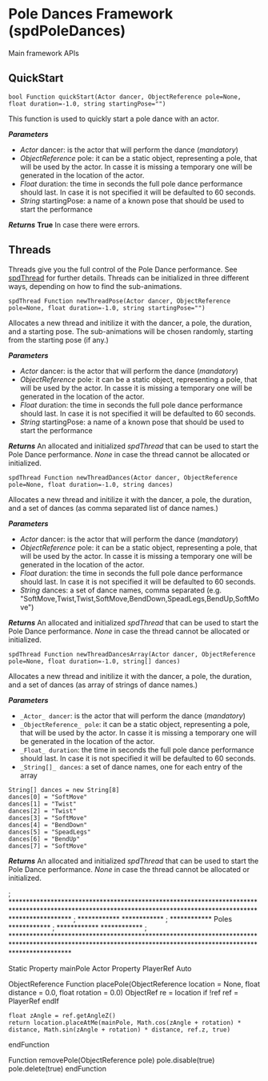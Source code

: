 # Pole Dances Framework (spdPoleDances)
Main framework APIs


## QuickStart
```Papyrus
bool Function quickStart(Actor dancer, ObjectReference pole=None, float duration=-1.0, string startingPose="")
```
This function is used to quickly start a pole dance with an actor.

**_Parameters_**
* _Actor_ dancer: is the actor that will perform the dance (_mandatory_)
* _ObjectReference_ pole: it can be a static object, representing a pole, that will be used by the actor. In casse it is missing a temporary one will be generated in the location of the actor.
* _Float_ duration: the time in seconds the full pole dance performance should last. In case it is not specified it will be defaulted to 60 seconds.
* _String_ startingPose: a name of a known pose that should be used to start the performance

**_Returns_**
**True** In case there were errors.


## Threads
Threads give you the full control of the Pole Dance performance.
See [spdThread](spdThread.md) for further details.
Threads can be initialized in three different ways, depending on how to find the sub-animations.

```Papyrus
spdThread Function newThreadPose(Actor dancer, ObjectReference pole=None, float duration=-1.0, string startingPose="")
```
Allocates a new thread and initilize it with the dancer, a pole, the duration, and a starting pose. The sub-animations will be chosen randomly, starting from the starting pose (if any.)

**_Parameters_**
* _Actor_ dancer: is the actor that will perform the dance (_mandatory_)
* _ObjectReference_ pole: it can be a static object, representing a pole, that will be used by the actor. In casse it is missing a temporary one will be generated in the location of the actor.
* _Float_ duration: the time in seconds the full pole dance performance should last. In case it is not specified it will be defaulted to 60 seconds.
* _String_ startingPose: a name of a known pose that should be used to start the performance

**_Returns_**
An allocated and initialized _spdThread_ that can be used to start the Pole Dance performance.
_None_ in case the thread cannot be allocated or initialized.


```Papyrus
spdThread Function newThreadDances(Actor dancer, ObjectReference pole=None, float duration=-1.0, string dances)
```
Allocates a new thread and initilize it with the dancer, a pole, the duration, and a set of dances (as comma separated list of dance names.)

**_Parameters_**
* _Actor_ dancer: is the actor that will perform the dance (_mandatory_)
* _ObjectReference_ pole: it can be a static object, representing a pole, that will be used by the actor. In casse it is missing a temporary one will be generated in the location of the actor.
* _Float_ duration: the time in seconds the full pole dance performance should last. In case it is not specified it will be defaulted to 60 seconds.
* _String_ dances: a set of dance names, comma separated (e.g. "SoftMove,Twist,Twist,SoftMove,BendDown,SpeadLegs,BendUp,SoftMove")

**_Returns_**
An allocated and initialized _spdThread_ that can be used to start the Pole Dance performance.
_None_ in case the thread cannot be allocated or initialized.


```Papyrus
spdThread Function newThreadDancesArray(Actor dancer, ObjectReference pole=None, float duration=-1.0, string[] dances)
```
Allocates a new thread and initilize it with the dancer, a pole, the duration, and a set of dances (as array of strings of dance names.)

**_Parameters_**
* `_Actor_ dancer`: is the actor that will perform the dance (_mandatory_)
* `_ObjectReference_ pole`: it can be a static object, representing a pole, that will be used by the actor. In casse it is missing a temporary one will be generated in the location of the actor.
* `_Float_ duration`: the time in seconds the full pole dance performance should last. In case it is not specified it will be defaulted to 60 seconds.
* `_String[]_ dances`: a set of dance names, one for each entry of the array
```Papyrus
String[] dances = new String[8]
dances[0] = "SoftMove"
dances[1] = "Twist"
dances[2] = "Twist"
dances[3] = "SoftMove"
dances[4] = "BendDown"
dances[5] = "SpeadLegs"
dances[6] = "BendUp"
dances[7] = "SoftMove"
```

**_Returns_**
An allocated and initialized _spdThread_ that can be used to start the Pole Dance performance.
_None_ in case the thread cannot be allocated or initialized.










; ****************************************************************************************************************************************************************
; ************                                                                                                                                        ************
; ************                                                Poles                                                                                   ************
; ************                                                                                                                                        ************
; ****************************************************************************************************************************************************************

Static Property mainPole
Actor Property PlayerRef Auto

ObjectReference Function placePole(ObjectReference location = None, float distance = 0.0, float rotation = 0.0)
	ObjectRef re = location
	if !ref
		ref = PlayerRef
	endIf
	
	float zAngle = ref.getAngleZ()
	return location.placeAtMe(mainPole, Math.cos(zAngle + rotation) * distance, Math.sin(zAngle + rotation) * distance, ref.z, true)
endFunction

Function removePole(ObjectReference pole)
	pole.disable(true)
	pole.delete(true)
endFunction


